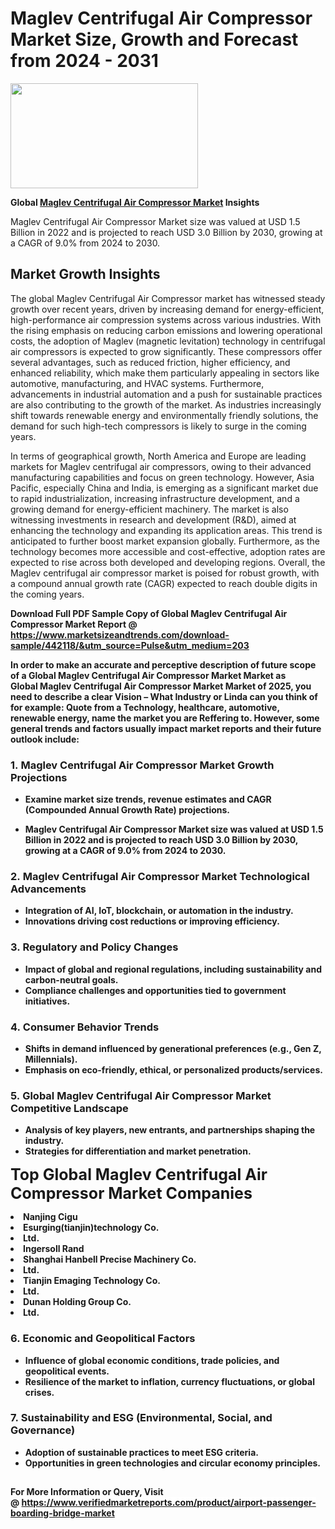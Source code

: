 <H1>Maglev Centrifugal Air Compressor Market Size, Growth and Forecast from 2024 - 2031</H1><img class="aligncenter size-medium wp-image-584254" src="https://thirdeyenews.in/wp-content/uploads/2024/09/Global-Market-Research-300x168.jpeg" alt="" width="300" height="168" /><p><strong>Global&nbsp;<a href="https://www.marketsizeandtrends.com/download-sample/442118/&amp;utm_source=Pulse&amp;utm_medium=203">Maglev Centrifugal Air Compressor Market</a> Insights</strong></p><p>Maglev Centrifugal Air Compressor Market size was valued at USD 1.5 Billion in 2022 and is projected to reach USD 3.0 Billion by 2030, growing at a CAGR of 9.0% from 2024 to 2030.</p><p><h2>Market Growth Insights</h2> <p>The global Maglev Centrifugal Air Compressor market has witnessed steady growth over recent years, driven by increasing demand for energy-efficient, high-performance air compression systems across various industries. With the rising emphasis on reducing carbon emissions and lowering operational costs, the adoption of Maglev (magnetic levitation) technology in centrifugal air compressors is expected to grow significantly. These compressors offer several advantages, such as reduced friction, higher efficiency, and enhanced reliability, which make them particularly appealing in sectors like automotive, manufacturing, and HVAC systems. Furthermore, advancements in industrial automation and a push for sustainable practices are also contributing to the growth of the market. As industries increasingly shift towards renewable energy and environmentally friendly solutions, the demand for such high-tech compressors is likely to surge in the coming years.</p> <p><strong></strong></p> <p>In terms of geographical growth, North America and Europe are leading markets for Maglev centrifugal air compressors, owing to their advanced manufacturing capabilities and focus on green technology. However, Asia Pacific, especially China and India, is emerging as a significant market due to rapid industrialization, increasing infrastructure development, and a growing demand for energy-efficient machinery. The market is also witnessing investments in research and development (R&D), aimed at enhancing the technology and expanding its application areas. This trend is anticipated to further boost market expansion globally. Furthermore, as the technology becomes more accessible and cost-effective, adoption rates are expected to rise across both developed and developing regions. Overall, the Maglev centrifugal air compressor market is poised for robust growth, with a compound annual growth rate (CAGR) expected to reach double digits in the coming years.</p> <p><strong></p><p><span class=""><strong>Download Full PDF Sample Copy of Global Maglev Centrifugal Air Compressor Market Report</strong> @ <a href="https://www.marketsizeandtrends.com/download-sample/442118/&amp;utm_source=Pulse&amp;utm_medium=203" target="_blank">https://www.marketsizeandtrends.com/download-sample/442118/&amp;utm_source=Pulse&amp;utm_medium=203</a></span></p><p>In order to make an accurate and perceptive description of future scope of a Global&nbsp;Maglev Centrifugal Air Compressor Market Market as Global&nbsp;Maglev Centrifugal Air Compressor Market Market of 2025, you need to describe a clear Vision &ndash; What Industry or Linda can you think of for example: Quote from a Technology, healthcare, automotive, renewable energy, name the market you are Reffering to. However, some general trends and factors usually impact market reports and their future outlook include:</p><h3>1.&nbsp;<strong>Maglev Centrifugal Air Compressor Market Growth Projections</strong></h3><ul><li>Examine market size trends, revenue estimates and CAGR (Compounded Annual Growth Rate) projections.</li><li><p>Maglev Centrifugal Air Compressor Market size was valued at USD 1.5 Billion in 2022 and is projected to reach USD 3.0 Billion by 2030, growing at a CAGR of 9.0% from 2024 to 2030.</p></li></ul><h3>2.&nbsp;<strong>Maglev Centrifugal Air Compressor Market Technological Advancements</strong></h3><ul><li>Integration of AI, IoT, blockchain, or automation in the industry.</li><li>Innovations driving cost reductions or improving efficiency.</li></ul><h3>3.&nbsp;<strong>Regulatory and Policy Changes</strong></h3><ul><li>Impact of global and regional regulations, including sustainability and carbon-neutral goals.</li><li>Compliance challenges and opportunities tied to government initiatives.</li></ul><h3>4.&nbsp;<strong>Consumer Behavior Trends</strong></h3><ul><li>Shifts in demand influenced by generational preferences (e.g., Gen Z, Millennials).</li><li>Emphasis on eco-friendly, ethical, or personalized products/services.</li></ul><h3>5.&nbsp;<strong>Global Maglev Centrifugal Air Compressor Market Competitive Landscape</strong></h3><ul><li>Analysis of key players, new entrants, and partnerships shaping the industry.</li><li>Strategies for differentiation and market penetration.</li></ul><p data-pm-slice="1 1 []"><span style="color: inherit; font-family: inherit; font-size: 25px;">Top Global Maglev Centrifugal Air Compressor Market Companies</span></p><div class="" data-test-id=""><p><li>Nanjing Cigu</li><li> Esurging(tianjin)technology Co.</li><li> Ltd.</li><li> Ingersoll Rand</li><li> Shanghai Hanbell Precise Machinery Co.</li><li>Ltd.</li><li> Tianjin Emaging Technology Co.</li><li> Ltd.</li><li> Dunan Holding Group Co.</li><li> Ltd.</li></p></div><h3>6.&nbsp;<strong>Economic and Geopolitical Factors</strong></h3><ul><li>Influence of global economic conditions, trade policies, and geopolitical events.</li><li>Resilience of the market to inflation, currency fluctuations, or global crises.</li></ul><h3>7.&nbsp;<strong>Sustainability and ESG (Environmental, Social, and Governance)</strong></h3><ul><li>Adoption of sustainable practices to meet ESG criteria.</li><li>Opportunities in green technologies and circular economy principles.</li></ul><h2><strong style="font-size: 14px;">For More Information or Query, Visit @&nbsp;</strong><a style="background-color: #ffffff; font-size: 14px;" href="https://www.marketsizeandtrends.com/report/maglev-centrifugal-air-compressor-market/" target="_blank">https://www.verifiedmarketreports.com/product/airport-passenger-boarding-bridge-market</a></h2>
